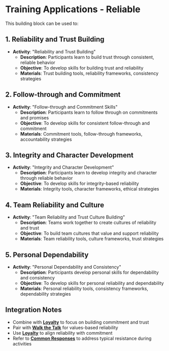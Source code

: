 # Training Applications - Reliable

This building block can be used to:

## 1. Reliability and Trust Building
- **Activity**: "Reliability and Trust Building"
  - **Description**: Participants learn to build trust through consistent, reliable behavior
  - **Objective**: To develop skills for building trust and reliability
  - **Materials**: Trust building tools, reliability frameworks, consistency strategies

## 2. Follow-through and Commitment
- **Activity**: "Follow-through and Commitment Skills"
  - **Description**: Participants learn to follow through on commitments and promises
  - **Objective**: To develop skills for consistent follow-through and commitment
  - **Materials**: Commitment tools, follow-through frameworks, accountability strategies

## 3. Integrity and Character Development
- **Activity**: "Integrity and Character Development"
  - **Description**: Participants learn to develop integrity and character through reliable behavior
  - **Objective**: To develop skills for integrity-based reliability
  - **Materials**: Integrity tools, character frameworks, ethical strategies

## 4. Team Reliability and Culture
- **Activity**: "Team Reliability and Trust Culture Building"
  - **Description**: Teams work together to create cultures of reliability and trust
  - **Objective**: To build team cultures that value and support reliability
  - **Materials**: Team reliability tools, culture frameworks, trust strategies

## 5. Personal Dependability
- **Activity**: "Personal Dependability and Consistency"
  - **Description**: Participants develop personal skills for dependability and consistency
  - **Objective**: To develop skills for personal reliability and dependability
  - **Materials**: Personal reliability tools, consistency frameworks, dependability strategies

## Integration Notes
- Combine with **[Loyalty](../loyalty/README.md)** to focus on building commitment and trust
- Pair with **[Walk the Talk](../walk-the-talk/README.md)** for values-based reliability
- Use **[Loyalty](../loyalty/README.md)** to align reliability with commitment
- Refer to **[Common Responses](common-responses.md)** to address typical resistance during activities
